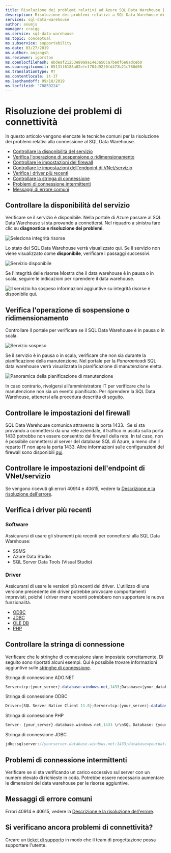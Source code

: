 ```yaml
---
title: Risoluzione dei problemi relativi ad Azure SQL Data Warehouse | Microsoft Docs
description: Risoluzione dei problemi relativi a SQL Data Warehouse di Azure.
services: sql-data-warehouse
author: anumjs
manager: craigg
ms.service: sql-data-warehouse
ms.topic: conceptual
ms.subservice: supportability
ms.date: 03/27/2019
ms.author: anjangsh
ms.reviewer: igorstan
ms.openlocfilehash: ebdeaf21253e89a9a14e3a56ca7be0f6e8adceb0
ms.sourcegitcommit: 65131f6188a02efe1704d92f0fd473b21c760d08
ms.translationtype: MT
ms.contentlocale: it-IT
ms.lasthandoff: 09/10/2019
ms.locfileid: "70859224"
---
```

# <a name="troubleshooting-connectivity-issues"></a>Risoluzione dei problemi di connettività

In questo articolo vengono elencate le tecniche comuni per la risoluzione dei problemi relativi alla connessione al SQL Data Warehouse.
- [Controllare la disponibilità del servizio](./sql-data-warehouse-troubleshoot-connectivity.md#check-service-availability)
- [Verifica l'operazione di sospensione o ridimensionamento](./sql-data-warehouse-troubleshoot-connectivity.md#check-for-paused-or-scaling-operation)
- [Controllare le impostazioni del firewall](./sql-data-warehouse-troubleshoot-connectivity.md#check-your-firewall-settings)
- [Controllare le impostazioni dell'endpoint di VNet/servizio](./sql-data-warehouse-troubleshoot-connectivity.md#check-your-vnetservice-endpoint-settings)
- [Verifica i driver più recenti](./sql-data-warehouse-troubleshoot-connectivity.md#check-for-the-latest-drivers)
- [Controllare la stringa di connessione](./sql-data-warehouse-troubleshoot-connectivity.md#check-your-connection-string)
- [Problemi di connessione intermittenti](./sql-data-warehouse-troubleshoot-connectivity.md#intermittent-connection-issues)
- [Messaggi di errore comuni](./sql-data-warehouse-troubleshoot-connectivity.md#common-error-messages)

## <a name="check-service-availability"></a>Controllare la disponibilità del servizio

Verificare se il servizio è disponibile. Nella portale di Azure passare al SQL Data Warehouse si sta provando a connettersi. Nel riquadro a sinistra fare clic su **diagnostica e risoluzione dei problemi**.

![Seleziona integrità risorse](./media/sql-data-warehouse-troubleshoot-connectivity/diagnostics-link.png)

Lo stato del SQL Data Warehouse verrà visualizzato qui. Se il servizio non viene visualizzato come **disponibile**, verificare i passaggi successivi.

![Servizio disponibile](./media/sql-data-warehouse-troubleshoot-connectivity/resource-health.png)

Se l'integrità delle risorse Mostra che il data warehouse è in pausa o in scala, seguire le indicazioni per riprendere il data warehouse.

![Il servizio ha](./media/sql-data-warehouse-troubleshoot-connectivity/resource-health-pausing.png) sospeso informazioni aggiuntive su integrità risorse è disponibile qui.

## <a name="check-for-paused-or-scaling-operation"></a>Verifica l'operazione di sospensione o ridimensionamento

Controllare il portale per verificare se il SQL Data Warehouse è in pausa o in scala.

![Servizio sospeso](./media/sql-data-warehouse-troubleshoot-connectivity/overview-paused.png)

Se il servizio è in pausa o in scala, verificare che non sia durante la pianificazione della manutenzione. Nel portale per la *Panoramica*di SQL data warehouse verrà visualizzata la pianificazione di manutenzione eletta.

![Panoramica della pianificazione di manutenzione](./media/sql-data-warehouse-troubleshoot-connectivity/overview-maintance-schedule.png)

In caso contrario, rivolgersi all'amministratore IT per verificare che la manutenzione non sia un evento pianificato. Per riprendere la SQL Data Warehouse, attenersi alla procedura descritta di [seguito](https://docs.microsoft.com/azure/sql-data-warehouse/pause-and-resume-compute-portal#resume-compute).

## <a name="check-your-firewall-settings"></a>Controllare le impostazioni del firewall

SQL Data Warehouse comunica attraverso la porta 1433.   Se si sta provando a connettersi da una rete aziendale, il traffico in uscita sulla porta 1433 potrebbe non essere consentito dal firewall della rete. In tal caso, non è possibile connettersi al server del database SQL di Azure, a meno che il reparto IT non apra la porta 1433. Altre informazioni sulle configurazioni del firewall sono disponibili [qui](https://docs.microsoft.com/azure/sql-database/sql-database-firewall-configure#create-and-manage-ip-firewall-rules).

## <a name="check-your-vnetservice-endpoint-settings"></a>Controllare le impostazioni dell'endpoint di VNet/servizio

Se vengono ricevuti gli errori 40914 e 40615, vedere la [Descrizione e la risoluzione dell'errore](https://docs.microsoft.com/azure/sql-database/sql-database-vnet-service-endpoint-rule-overview?toc=/azure/sql-data-warehouse/toc.json#errors-40914-and-40615).

## <a name="check-for-the-latest-drivers"></a>Verifica i driver più recenti

### <a name="software"></a>Software

Assicurarsi di usare gli strumenti più recenti per connettersi alla SQL Data Warehouse:

* SSMS
* Azure Data Studio
* SQL Server Data Tools (Visual Studio)

### <a name="drivers"></a>Driver

Assicurarsi di usare le versioni più recenti del driver.  L'utilizzo di una versione precedente dei driver potrebbe provocare comportamenti imprevisti, poiché i driver meno recenti potrebbero non supportare le nuove funzionalità.

* [ODBC](https://docs.microsoft.com/sql/connect/odbc/download-odbc-driver-for-sql-server)
* [JDBC](https://docs.microsoft.com/sql/connect/jdbc/download-microsoft-jdbc-driver-for-sql-server)
* [OLE DB](https://docs.microsoft.com/sql/connect/oledb/download-oledb-driver-for-sql-server)
* [PHP](https://docs.microsoft.com/sql/connect/php/download-drivers-php-sql-server)

## <a name="check-your-connection-string"></a>Controllare la stringa di connessione

Verificare che le stringhe di connessione siano impostate correttamente.  Di seguito sono riportati alcuni esempi.  Qui è possibile trovare informazioni aggiuntive sulle [stringhe di connessione](https://docs.microsoft.com/azure/sql-data-warehouse/sql-data-warehouse-connection-strings).

Stringa di connessione ADO.NET

```csharp
Server=tcp:{your_server}.database.windows.net,1433;Database={your_database};User ID={your_user_name};Password={your_password_here};Encrypt=True;TrustServerCertificate=False;Connection Timeout=30;
```

Stringa di connessione ODBC

```csharp
Driver={SQL Server Native Client 11.0};Server=tcp:{your_server}.database.windows.net,1433;Database={your_database};Uid={your_user_name};Pwd={your_password_here};Encrypt=yes;TrustServerCertificate=no;Connection Timeout=30;
```

Stringa di connessione PHP

```PHP
Server: {your_server}.database.windows.net,1433 \r\nSQL Database: {your_database}\r\nUser Name: {your_user_name}\r\n\r\nPHP Data Objects(PDO) Sample Code:\r\n\r\ntry {\r\n   $conn = new PDO ( \"sqlsrv:server = tcp:{your_server}.database.windows.net,1433; Database = {your_database}\", \"{your_user_name}\", \"{your_password_here}\");\r\n    $conn->setAttribute( PDO::ATTR_ERRMODE, PDO::ERRMODE_EXCEPTION );\r\n}\r\ncatch ( PDOException $e ) {\r\n   print( \"Error connecting to SQL Server.\" );\r\n   die(print_r($e));\r\n}\r\n\rSQL Server Extension Sample Code:\r\n\r\n$connectionInfo = array(\"UID\" => \"{your_user_name}\", \"pwd\" => \"{your_password_here}\", \"Database\" => \"{your_database}\", \"LoginTimeout\" => 30, \"Encrypt\" => 1, \"TrustServerCertificate\" => 0);\r\n$serverName = \"tcp:{your_server}.database.windows.net,1433\";\r\n$conn = sqlsrv_connect($serverName, $connectionInfo);
```

Stringa di connessione JDBC

```Java
jdbc:sqlserver://yourserver.database.windows.net:1433;database=yourdatabase;user={your_user_name};password={your_password_here};encrypt=true;trustServerCertificate=false;hostNameInCertificate=*.database.windows.net;loginTimeout=30;
```

## <a name="intermittent-connection-issues"></a>Problemi di connessione intermittenti

Verificare se si sta verificando un carico eccessivo sul server con un numero elevato di richieste in coda. Potrebbe essere necessario aumentare le dimensioni del data warehouse per le risorse aggiuntive.

## <a name="common-error-messages"></a>Messaggi di errore comuni

Errori 40914 e 40615, vedere la [Descrizione e la risoluzione dell'errore](https://docs.microsoft.com/azure/sql-database/sql-database-vnet-service-endpoint-rule-overview?toc=/azure/sql-data-warehouse/toc.json#errors-40914-and-40615).

## <a name="still-having-connectivity-issues"></a>Si verificano ancora problemi di connettività?
Creare un [ticket di supporto](https://docs.microsoft.com/azure/sql-data-warehouse/sql-data-warehouse-get-started-create-support-ticket) in modo che il team di progettazione possa supportare l'utente.
